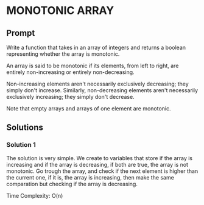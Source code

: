 # MONOTONIC ARRAY

  ## Prompt

  Write a function that takes in an array of integers and returns a boolean
  representing whether the array is monotonic.

  An array is said to be monotonic if its elements, from left to right, are
  entirely non-increasing or entirely non-decreasing.

  Non-increasing elements aren't necessarily exclusively decreasing; they simply
  don't increase. Similarly, non-decreasing elements aren't necessarily
  exclusively increasing; they simply don't decrease.

  Note that empty arrays and arrays of one element are monotonic.

  ## Solutions
  ### Solution 1
  The solution is very simple. We create to variables that store if the array is increasing and if the array is decreasing, if both are true, the array is not monotonic. Go trough the array, and check if the next element is higher than the current one, if it is, the array is increasing, then make the same comparation but checking if the array is decreasing.

  Time Complexity: O(n)